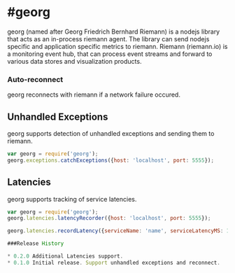 #georg
=========

georg (named after Georg Friedrich Bernhard Riemann) is a nodejs library that acts as an in-process riemann agent.
The library can send nodejs specific and application specific metrics to riemann.
Riemann (riemann.io) is a monitoring event hub, that can process event streams and forward to various data stores and visualization products.




### Auto-reconnect ###
georg reconnects with riemann if a network failure occured.

## Unhandled Exceptions ##

georg supports detection of unhandled exceptions and sending them to riemann.

```javascript
var georg = require('georg');
georg.exceptions.catchExceptions({host: 'localhost', port: 5555});
```

## Latencies ##
georg supports tracking of service latencies.

```javascript
var georg = require('georg');
georg.latencies.latencyRecorder({host: 'localhost', port: 5555});

georg.latencies.recordLatency({serviceName: 'name', serviceLatencyMS: 1000}) 

###Release History

* 0.2.0 Additional Latencies support. 
* 0.1.0 Initial release. Support unhandled exceptions and reconnect.
